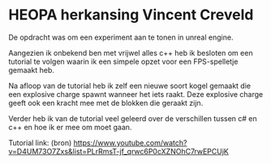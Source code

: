 # HEOPA herkansing Vincent Creveld

De opdracht was om een experiment aan te tonen in unreal engine.

Aangezien ik onbekend ben met vrijwel alles c++ heb ik besloten om een tutorial te volgen waarin ik een simpele opzet voor een FPS-spelletje gemaakt heb.

Na afloop van de tutorial heb ik zelf een nieuwe soort kogel gemaakt die een explosive charge spawnt wanneer het iets raakt.
Deze explosive charge geeft ook een kracht mee met de blokken die geraakt zijn.

Verder heb ik van de tutorial veel geleerd over de verschillen tussen c# en c++ en hoe ik er mee om moet gaan.

Tutorial link: (bron)
https://www.youtube.com/watch?v=D4UM73O7Zxs&list=PLrRmsT-jf_qrwc6P0cXZNOhC7rwEPCUjK
